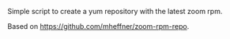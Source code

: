 Simple script to create a yum repository with the latest zoom rpm.

Based on https://github.com/mheffner/zoom-rpm-repo.
